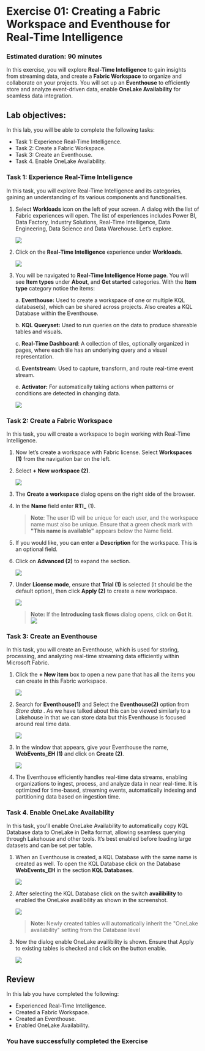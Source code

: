 # Exercise 01: Creating a Fabric Workspace and Eventhouse for Real-Time Intelligence
### Estimated duration: 90 minutes

In this exercise, you will explore **Real-Time Intelligence** to gain insights from streaming data, and create a **Fabric Workspace** to organize and collaborate on your projects. You will set up an **Eventhouse** to efficiently store and analyze event-driven data, enable **OneLake Availability** for seamless data integration.

## Lab objectives: 
In this lab, you will be able to complete the following tasks:

- Task 1: Experience Real-Time Intelligence.  
- Task 2: Create a Fabric Workspace.
- Task 3: Create an Eventhouse.
- Task 4. Enable OneLake Availability.

### Task 1: Experience Real-Time Intelligence  
In this task, you will explore Real-Time Intelligence and its categories, gaining an understanding of its various components and functionalities.

1. Select **Workloads** icon on the left of your screen. A dialog with the list of Fabric experiences will open. The list of experiences includes Power BI, Data Factory, Industry Solutions, Real-Time Intelligence, Data Engineering, Data Science and Data Warehouse. Let’s explore.

    ![](media/workload1.png)

1. Click on the **Real-Time Intelligence** experience under **Workloads**.

    ![](media/image17upd1.png)

1. You will be navigated to **Real-Time Intelligence Home page**. You will see **Item types** under **About**, and **Get started** categories. With the **Item type** category notice the items:

    a. **Eventhouse:** Used to create a workspace of one or multiple KQL database(s), which can be shared across projects. Also creates a KQL Database within the Eventhouse.
    
    b. **KQL** **Queryset:** Used to run queries on the data to produce shareable tables and visuals.
    
    c. **Real-Time Dashboard**: A collection of tiles, optionally organized in pages, where each tile has an underlying query and a visual representation.
    
    d. **Eventstream:** Used to capture, transform, and route real-time event stream.
    
    e. **Activator:** For automatically taking actions when patterns or conditions are detected in changing data.

    ![](media/image18upd1.png)

### Task 2: Create a Fabric Workspace

In this task, you will create a workspace to begin working with Real-Time Intelligence.

1. Now let’s create a workspace with Fabric license. Select **Workspaces (1)** from the navigation bar on the left.

1. Select  **+ New workspace (2)**.

    ![](media/workspace11.png)

1. The **Create a workspace** dialog opens on the right side of the browser.

1. In the **Name** field enter **RTI_<inject key="DeploymentID" enableCopy="false"></inject>** (1). 

   >**Note**: The user ID will be unique for each user, and the workspace name must also be unique. Ensure that a green check mark with **"This name is available"** appears below the Name field.

1. If you would like, you can enter a **Description** for the workspace. This is an optional field.

1. Click on **Advanced (2)** to expand the section.

    ![](media/RTI_username.png)

1. Under **License mode**, ensure that **Trial (1)** is selected (it should be the default option), then click **Apply (2)** to create a new workspace.

    ![](media/imag017-1.png)

    >**Note:** If the **Introducing task flows** dialog opens, click on **Got it**.
    ![](media/image28.png)

### Task 3: Create an Eventhouse
In this task, you will create an Eventhouse, which is used for storing, processing, and analyzing real-time streaming data efficiently within Microsoft Fabric.

1. Click the **+ New item** box to open a new pane that has all the items you can create in this Fabric workspace.

    ![](media/new_item.png)

1. Search for **Eventhouse(1)** and Select the **Eventhouse(2)** option from *Store data* . As we have talked about this can be viewed  similarly to a Lakehouse in that we can store data but this Eventhouse is focused around real time data.

    ![](media/eventhouse-1.png)

1. In the window that appears, give your Eventhouse the name, **WebEvents_EH (1)** and click on **Create (2)**.

    ![](media/image32.png)

1. The Eventhouse efficiently handles real-time data streams, enabling organizations to ingest, process, and analyze data in near real-time. It is optimized for time-based, streaming events, automatically indexing and partitioning data based on ingestion time.

### Task 4. Enable OneLake Availability
In this task, you’ll enable OneLake Availability to automatically copy KQL Database data to OneLake in Delta format, allowing seamless querying through Lakehouse and other tools. It’s best enabled before loading large datasets and can be set per table.

1. When an Eventhouse is created, a KQL Database with the same name is created as well. To open the KQL Database click on the Database **WebEvents_EH** in the section **KQL Databases**.

    ![](media/image_task04_step01.png)

2. After selecting the KQL Database click on the switch **availibility** to enabled the OneLake availibility as shown in the screenshot.

    ![](media/image_task04_step02.png)

    >**Note:** Newly created tables will automatically inherit the "OneLake availability" setting from the Database level

3. Now the dialog enable OneLake availibility is shown. Ensure that Apply to existing tables is checked and click on the button enable.

    ![](media/image_task04_step03.png)


## Review
In this lab you have completed the following:
- Experienced Real-Time Intelligence.  
- Created a Fabric Workspace.
- Created an Eventhouse.
- Enabled OneLake Availability.

### You have successfully completed the Exercise
